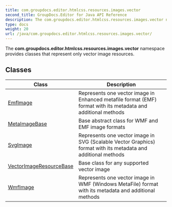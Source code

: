 ```yaml
---
title: com.groupdocs.editor.htmlcss.resources.images.vector
second_title: GroupDocs.Editor for Java API Reference
description: The com.groupdocs.editor.htmlcss.resources.images.vector namespace provides classes that represent only vector image resources.
type: docs
weight: 20
url: /java/com.groupdocs.editor.htmlcss.resources.images.vector/
---
```


The **com.groupdocs.editor.htmlcss.resources.images.vector** namespace provides classes that represent only vector image resources.


## Classes

| Class | Description |
| --- | --- |
| [EmfImage](../com.groupdocs.editor.htmlcss.resources.images.vector/emfimage) | Represents one vector image in Enhanced metafile format (EMF) format with its metadata and additional methods |
| [MetaImageBase](../com.groupdocs.editor.htmlcss.resources.images.vector/metaimagebase) | Base abstract class for WMF and EMF image formats |
| [SvgImage](../com.groupdocs.editor.htmlcss.resources.images.vector/svgimage) | Represents one vector image in SVG (Scalable Vector Graphics) format with its metadata and additional methods |
| [VectorImageResourceBase](../com.groupdocs.editor.htmlcss.resources.images.vector/vectorimageresourcebase) | Base class for any supported vector image |
| [WmfImage](../com.groupdocs.editor.htmlcss.resources.images.vector/wmfimage) | Represents one vector image in WMF (Windows MetaFile) format with its metadata and additional methods |
